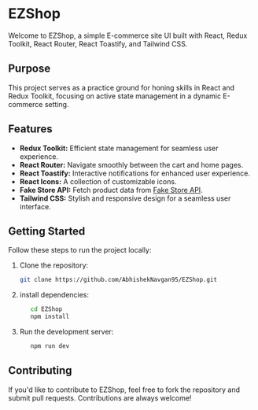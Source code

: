 # EZShop

Welcome to EZShop, a simple E-commerce site UI built with React, Redux Toolkit, React Router, React Toastify, and Tailwind CSS.

## Purpose

This project serves as a practice ground for honing skills in React and Redux Toolkit, focusing on active state management in a dynamic E-commerce setting.

## Features

- **Redux Toolkit:** Efficient state management for seamless user experience.
- **React Router:** Navigate smoothly between the cart and home pages.
- **React Toastify:** Interactive notifications for enhanced user experience.
- **React Icons:** A collection of customizable icons.
- **Fake Store API:** Fetch product data from [Fake Store API](https://fakestoreapi.com/products).
- **Tailwind CSS:** Stylish and responsive design for a seamless user interface.

## Getting Started

Follow these steps to run the project locally:

1. Clone the repository:

   ```bash
   git clone https://github.com/AbhishekNavgan95/EZShop.git
   
2. install dependencies:

   ```bash
      cd EZShop
      npm install
   
3. Run the development server:

   ```bash
      npm run dev

## Contributing

If you'd like to contribute to EZShop, feel free to fork the repository and submit pull requests. Contributions are always welcome!

